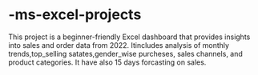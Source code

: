 # -ms-excel-projects
This project is a beginner-friendly Excel dashboard that provides insights into sales and order data from 2022.
Itincludes analysis of monthly trends,top_selling satates,gender_wise purcheses, sales channels, and product categories.
It have also 15 days forcasting on sales.
